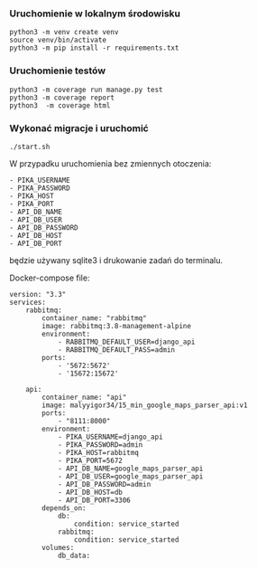 ### Uruchomienie w lokalnym środowisku
```
python3 -m venv create venv
source venv/bin/activate
python3 -m pip install -r requirements.txt
```
### Uruchomienie testów
```
python3 -m coverage run manage.py test
python3 -m coverage report
python3  -m coverage html
```

### Wykonać migracje i uruchomić
```
./start.sh
```

W przypadku uruchomienia bez zmiennych otoczenia:
```
- PIKA_USERNAME
- PIKA_PASSWORD
- PIKA_HOST
- PIKA_PORT
- API_DB_NAME
- API_DB_USER
- API_DB_PASSWORD
- API_DB_HOST
- API_DB_PORT
```
będzie używany sqlite3 i drukowanie zadań do terminalu.

Docker-compose file:
```
version: "3.3"
services:
    rabbitmq:
        container_name: "rabbitmq"
        image: rabbitmq:3.8-management-alpine
        environment:
            - RABBITMQ_DEFAULT_USER=django_api
            - RABBITMQ_DEFAULT_PASS=admin
        ports:
            - '5672:5672'
            - '15672:15672'

    api:
        container_name: "api"
        image: malyyigor34/15_min_google_maps_parser_api:v1
        ports:
            - "8111:8000"
        environment:
            - PIKA_USERNAME=django_api
            - PIKA_PASSWORD=admin
            - PIKA_HOST=rabbitmq
            - PIKA_PORT=5672
            - API_DB_NAME=google_maps_parser_api
            - API_DB_USER=google_maps_parser_api
            - API_DB_PASSWORD=admin
            - API_DB_HOST=db
            - API_DB_PORT=3306
        depends_on:
            db:
                condition: service_started
            rabbitmq:
                condition: service_started
        volumes:
            db_data:
```